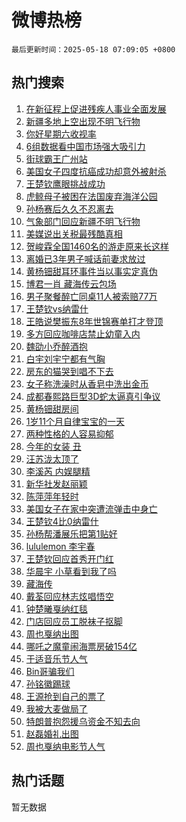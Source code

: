 # 微博热榜

`最后更新时间：2025-05-18 07:09:05 +0800`

## 热门搜索

1. [在新征程上促进残疾人事业全面发展](https://m.weibo.cn/search?containerid=100103type%3D1%26t%3D10%26q%3D%23%E5%9C%A8%E6%96%B0%E5%BE%81%E7%A8%8B%E4%B8%8A%E4%BF%83%E8%BF%9B%E6%AE%8B%E7%96%BE%E4%BA%BA%E4%BA%8B%E4%B8%9A%E5%85%A8%E9%9D%A2%E5%8F%91%E5%B1%95%23&stream_entry_id=51&isnewpage=1&extparam=seat%3D1%26pos%3D0%26q%3D%2523%25E5%259C%25A8%25E6%2596%25B0%25E5%25BE%2581%25E7%25A8%258B%25E4%25B8%258A%25E4%25BF%2583%25E8%25BF%259B%25E6%25AE%258B%25E7%2596%25BE%25E4%25BA%25BA%25E4%25BA%258B%25E4%25B8%259A%25E5%2585%25A8%25E9%259D%25A2%25E5%258F%2591%25E5%25B1%2595%2523%26cate%3D10103%26dgr%3D0%26filter_type%3Drealtimehot%26stream_entry_id%3D51%26c_type%3D51%26display_time%3D1747523344%26pre_seqid%3D17475233440060315409445)
1. [新疆多地上空出现不明飞行物](https://m.weibo.cn/search?containerid=100103type%3D1%26t%3D10%26q%3D%23%E6%96%B0%E7%96%86%E5%A4%9A%E5%9C%B0%E4%B8%8A%E7%A9%BA%E5%87%BA%E7%8E%B0%E4%B8%8D%E6%98%8E%E9%A3%9E%E8%A1%8C%E7%89%A9%23&stream_entry_id=31&isnewpage=1&extparam=seat%3D1%26flag%3D2%26cate%3D5001%26band_rank%3D1%26lcate%3D5001%26stream_entry_id%3D31%26pos%3D0%26q%3D%2523%25E6%2596%25B0%25E7%2596%2586%25E5%25A4%259A%25E5%259C%25B0%25E4%25B8%258A%25E7%25A9%25BA%25E5%2587%25BA%25E7%258E%25B0%25E4%25B8%258D%25E6%2598%258E%25E9%25A3%259E%25E8%25A1%258C%25E7%2589%25A9%2523%26dgr%3D0%26realpos%3D1%26filter_type%3Drealtimehot%26c_type%3D31%26display_time%3D1747523344%26pre_seqid%3D17475233440060315409445)
1. [你好星期六收视率](https://m.weibo.cn/search?containerid=100103type%3D1%26t%3D10%26q%3D%23%E4%BD%A0%E5%A5%BD%E6%98%9F%E6%9C%9F%E5%85%AD%E6%94%B6%E8%A7%86%E7%8E%87%23&stream_entry_id=31&isnewpage=1&extparam=seat%3D1%26flag%3D16%26cate%3D5001%26band_rank%3D2%26lcate%3D5001%26stream_entry_id%3D31%26pos%3D1%26q%3D%2523%25E4%25BD%25A0%25E5%25A5%25BD%25E6%2598%259F%25E6%259C%259F%25E5%2585%25AD%25E6%2594%25B6%25E8%25A7%2586%25E7%258E%2587%2523%26dgr%3D0%26realpos%3D2%26filter_type%3Drealtimehot%26c_type%3D31%26display_time%3D1747523344%26pre_seqid%3D17475233440060315409445)
1. [6组数据看中国市场强大吸引力](https://m.weibo.cn/search?containerid=100103type%3D1%26t%3D10%26q%3D%236%E7%BB%84%E6%95%B0%E6%8D%AE%E7%9C%8B%E4%B8%AD%E5%9B%BD%E5%B8%82%E5%9C%BA%E5%BC%BA%E5%A4%A7%E5%90%B8%E5%BC%95%E5%8A%9B%23&stream_entry_id=31&isnewpage=1&extparam=seat%3D1%26flag%3D0%26cate%3D5001%26band_rank%3D3%26lcate%3D5001%26stream_entry_id%3D31%26pos%3D2%26q%3D%25236%25E7%25BB%2584%25E6%2595%25B0%25E6%258D%25AE%25E7%259C%258B%25E4%25B8%25AD%25E5%259B%25BD%25E5%25B8%2582%25E5%259C%25BA%25E5%25BC%25BA%25E5%25A4%25A7%25E5%2590%25B8%25E5%25BC%2595%25E5%258A%259B%2523%26dgr%3D0%26realpos%3D3%26filter_type%3Drealtimehot%26c_type%3D31%26display_time%3D1747523344%26pre_seqid%3D17475233440060315409445)
1. [街球霸王广州站](https://m.weibo.cn/search?containerid=100103type%3D1%26t%3D10%26q%3D%23%E8%A1%97%E7%90%83%E9%9C%B8%E7%8E%8B%E5%B9%BF%E5%B7%9E%E7%AB%99%23&stream_entry_id=31&isnewpage=1&extparam=seat%3D1%26cate%3D5001%26band_rank%3D4%26lcate%3D5001%26stream_entry_id%3D31%26is_ad_pos%3D1%26pos%3D3%26q%3D%2523%25E8%25A1%2597%25E7%2590%2583%25E9%259C%25B8%25E7%258E%258B%25E5%25B9%25BF%25E5%25B7%259E%25E7%25AB%2599%2523%26dgr%3D0%26topic_ad%3D1%26adid%3D285915%26filter_type%3Drealtimehot%26c_type%3D31%26display_time%3D1747523344%26pre_seqid%3D17475233440060315409445)
1. [美国女子四度抗癌成功却意外被射杀](https://m.weibo.cn/search?containerid=100103type%3D1%26t%3D10%26q%3D%23%E7%BE%8E%E5%9B%BD%E5%A5%B3%E5%AD%90%E5%9B%9B%E5%BA%A6%E6%8A%97%E7%99%8C%E6%88%90%E5%8A%9F%E5%8D%B4%E6%84%8F%E5%A4%96%E8%A2%AB%E5%B0%84%E6%9D%80%23&stream_entry_id=31&isnewpage=1&extparam=seat%3D1%26flag%3D0%26cate%3D5001%26band_rank%3D4%26lcate%3D5001%26stream_entry_id%3D31%26pos%3D4%26q%3D%2523%25E7%25BE%258E%25E5%259B%25BD%25E5%25A5%25B3%25E5%25AD%2590%25E5%259B%259B%25E5%25BA%25A6%25E6%258A%2597%25E7%2599%258C%25E6%2588%2590%25E5%258A%259F%25E5%258D%25B4%25E6%2584%258F%25E5%25A4%2596%25E8%25A2%25AB%25E5%25B0%2584%25E6%259D%2580%2523%26dgr%3D0%26realpos%3D4%26filter_type%3Drealtimehot%26c_type%3D31%26display_time%3D1747523344%26pre_seqid%3D17475233440060315409445)
1. [王楚钦鹰眼挑战成功](https://m.weibo.cn/search?containerid=100103type%3D1%26t%3D10%26q%3D%23%E7%8E%8B%E6%A5%9A%E9%92%A6%E9%B9%B0%E7%9C%BC%E6%8C%91%E6%88%98%E6%88%90%E5%8A%9F%23&stream_entry_id=31&isnewpage=1&extparam=seat%3D1%26flag%3D1%26cate%3D5001%26band_rank%3D5%26lcate%3D5001%26stream_entry_id%3D31%26pos%3D5%26q%3D%2523%25E7%258E%258B%25E6%25A5%259A%25E9%2592%25A6%25E9%25B9%25B0%25E7%259C%25BC%25E6%258C%2591%25E6%2588%2598%25E6%2588%2590%25E5%258A%259F%2523%26dgr%3D0%26realpos%3D5%26filter_type%3Drealtimehot%26c_type%3D31%26display_time%3D1747523344%26pre_seqid%3D17475233440060315409445)
1. [虎鲸母子被困在法国废弃海洋公园](https://m.weibo.cn/search?containerid=100103type%3D1%26t%3D10%26q%3D%23%E8%99%8E%E9%B2%B8%E6%AF%8D%E5%AD%90%E8%A2%AB%E5%9B%B0%E5%9C%A8%E6%B3%95%E5%9B%BD%E5%BA%9F%E5%BC%83%E6%B5%B7%E6%B4%8B%E5%85%AC%E5%9B%AD%23&stream_entry_id=31&isnewpage=1&extparam=seat%3D1%26flag%3D0%26cate%3D5001%26band_rank%3D6%26lcate%3D5001%26stream_entry_id%3D31%26pos%3D6%26q%3D%2523%25E8%2599%258E%25E9%25B2%25B8%25E6%25AF%258D%25E5%25AD%2590%25E8%25A2%25AB%25E5%259B%25B0%25E5%259C%25A8%25E6%25B3%2595%25E5%259B%25BD%25E5%25BA%259F%25E5%25BC%2583%25E6%25B5%25B7%25E6%25B4%258B%25E5%2585%25AC%25E5%259B%25AD%2523%26dgr%3D0%26realpos%3D6%26filter_type%3Drealtimehot%26c_type%3D31%26display_time%3D1747523344%26pre_seqid%3D17475233440060315409445)
1. [孙杨赛后久久不忍离去](https://m.weibo.cn/search?containerid=100103type%3D1%26t%3D10%26q%3D%23%E5%AD%99%E6%9D%A8%E8%B5%9B%E5%90%8E%E4%B9%85%E4%B9%85%E4%B8%8D%E5%BF%8D%E7%A6%BB%E5%8E%BB%23&stream_entry_id=31&isnewpage=1&extparam=seat%3D1%26flag%3D0%26cate%3D5001%26band_rank%3D7%26lcate%3D5001%26stream_entry_id%3D31%26pos%3D7%26q%3D%2523%25E5%25AD%2599%25E6%259D%25A8%25E8%25B5%259B%25E5%2590%258E%25E4%25B9%2585%25E4%25B9%2585%25E4%25B8%258D%25E5%25BF%258D%25E7%25A6%25BB%25E5%258E%25BB%2523%26dgr%3D0%26realpos%3D7%26filter_type%3Drealtimehot%26c_type%3D31%26display_time%3D1747523344%26pre_seqid%3D17475233440060315409445)
1. [气象部门回应新疆不明飞行物](https://m.weibo.cn/search?containerid=100103type%3D1%26t%3D10%26q%3D%23%E6%B0%94%E8%B1%A1%E9%83%A8%E9%97%A8%E5%9B%9E%E5%BA%94%E6%96%B0%E7%96%86%E4%B8%8D%E6%98%8E%E9%A3%9E%E8%A1%8C%E7%89%A9%23&stream_entry_id=31&isnewpage=1&extparam=seat%3D1%26flag%3D0%26cate%3D5001%26band_rank%3D8%26lcate%3D5001%26stream_entry_id%3D31%26pos%3D8%26q%3D%2523%25E6%25B0%2594%25E8%25B1%25A1%25E9%2583%25A8%25E9%2597%25A8%25E5%259B%259E%25E5%25BA%2594%25E6%2596%25B0%25E7%2596%2586%25E4%25B8%258D%25E6%2598%258E%25E9%25A3%259E%25E8%25A1%258C%25E7%2589%25A9%2523%26dgr%3D0%26realpos%3D8%26filter_type%3Drealtimehot%26c_type%3D31%26display_time%3D1747523344%26pre_seqid%3D17475233440060315409445)
1. [美媒说出关税最残酷真相](https://m.weibo.cn/search?containerid=100103type%3D1%26t%3D10%26q%3D%23%E7%BE%8E%E5%AA%92%E8%AF%B4%E5%87%BA%E5%85%B3%E7%A8%8E%E6%9C%80%E6%AE%8B%E9%85%B7%E7%9C%9F%E7%9B%B8%23&stream_entry_id=31&isnewpage=1&extparam=seat%3D1%26flag%3D0%26cate%3D5001%26band_rank%3D9%26lcate%3D5001%26stream_entry_id%3D31%26pos%3D9%26q%3D%2523%25E7%25BE%258E%25E5%25AA%2592%25E8%25AF%25B4%25E5%2587%25BA%25E5%2585%25B3%25E7%25A8%258E%25E6%259C%2580%25E6%25AE%258B%25E9%2585%25B7%25E7%259C%259F%25E7%259B%25B8%2523%26dgr%3D0%26realpos%3D9%26filter_type%3Drealtimehot%26c_type%3D31%26display_time%3D1747523344%26pre_seqid%3D17475233440060315409445)
1. [贺峻霖全国1460名的游走原来长这样](https://m.weibo.cn/search?containerid=100103type%3D1%26t%3D10%26q%3D%23%E8%B4%BA%E5%B3%BB%E9%9C%96%E5%85%A8%E5%9B%BD1460%E5%90%8D%E7%9A%84%E6%B8%B8%E8%B5%B0%E5%8E%9F%E6%9D%A5%E9%95%BF%E8%BF%99%E6%A0%B7%23&stream_entry_id=31&isnewpage=1&extparam=seat%3D1%26flag%3D0%26cate%3D5001%26band_rank%3D10%26lcate%3D5001%26stream_entry_id%3D31%26pos%3D10%26q%3D%2523%25E8%25B4%25BA%25E5%25B3%25BB%25E9%259C%2596%25E5%2585%25A8%25E5%259B%25BD1460%25E5%2590%258D%25E7%259A%2584%25E6%25B8%25B8%25E8%25B5%25B0%25E5%258E%259F%25E6%259D%25A5%25E9%2595%25BF%25E8%25BF%2599%25E6%25A0%25B7%2523%26dgr%3D0%26realpos%3D10%26filter_type%3Drealtimehot%26c_type%3D31%26display_time%3D1747523344%26pre_seqid%3D17475233440060315409445)
1. [离婚已3年男子喊话前妻求放过](https://m.weibo.cn/search?containerid=100103type%3D1%26t%3D10%26q%3D%23%E7%A6%BB%E5%A9%9A%E5%B7%B23%E5%B9%B4%E7%94%B7%E5%AD%90%E5%96%8A%E8%AF%9D%E5%89%8D%E5%A6%BB%E6%B1%82%E6%94%BE%E8%BF%87%23&stream_entry_id=31&isnewpage=1&extparam=seat%3D1%26flag%3D2%26cate%3D5001%26band_rank%3D11%26lcate%3D5001%26stream_entry_id%3D31%26pos%3D11%26q%3D%2523%25E7%25A6%25BB%25E5%25A9%259A%25E5%25B7%25B23%25E5%25B9%25B4%25E7%2594%25B7%25E5%25AD%2590%25E5%2596%258A%25E8%25AF%259D%25E5%2589%258D%25E5%25A6%25BB%25E6%25B1%2582%25E6%2594%25BE%25E8%25BF%2587%2523%26dgr%3D0%26realpos%3D11%26filter_type%3Drealtimehot%26c_type%3D31%26display_time%3D1747523344%26pre_seqid%3D17475233440060315409445)
1. [黄杨钿甜耳环事件当以事实定真伪](https://m.weibo.cn/search?containerid=100103type%3D1%26t%3D10%26q%3D%23%E9%BB%84%E6%9D%A8%E9%92%BF%E7%94%9C%E8%80%B3%E7%8E%AF%E4%BA%8B%E4%BB%B6%E5%BD%93%E4%BB%A5%E4%BA%8B%E5%AE%9E%E5%AE%9A%E7%9C%9F%E4%BC%AA%23&stream_entry_id=31&isnewpage=1&extparam=seat%3D1%26flag%3D2%26cate%3D5001%26band_rank%3D12%26lcate%3D5001%26stream_entry_id%3D31%26pos%3D12%26q%3D%2523%25E9%25BB%2584%25E6%259D%25A8%25E9%2592%25BF%25E7%2594%259C%25E8%2580%25B3%25E7%258E%25AF%25E4%25BA%258B%25E4%25BB%25B6%25E5%25BD%2593%25E4%25BB%25A5%25E4%25BA%258B%25E5%25AE%259E%25E5%25AE%259A%25E7%259C%259F%25E4%25BC%25AA%2523%26dgr%3D0%26realpos%3D12%26filter_type%3Drealtimehot%26c_type%3D31%26display_time%3D1747523344%26pre_seqid%3D17475233440060315409445)
1. [博君一肖 藏海传云包场](https://m.weibo.cn/search?containerid=100103type%3D1%26t%3D10%26q%3D%E5%8D%9A%E5%90%9B%E4%B8%80%E8%82%96+%E8%97%8F%E6%B5%B7%E4%BC%A0%E4%BA%91%E5%8C%85%E5%9C%BA&stream_entry_id=31&isnewpage=1&extparam=seat%3D1%26flag%3D0%26cate%3D5001%26band_rank%3D13%26lcate%3D5001%26stream_entry_id%3D31%26pos%3D13%26q%3D%25E5%258D%259A%25E5%2590%259B%25E4%25B8%2580%25E8%2582%2596%2520%25E8%2597%258F%25E6%25B5%25B7%25E4%25BC%25A0%25E4%25BA%2591%25E5%258C%2585%25E5%259C%25BA%26dgr%3D0%26realpos%3D13%26filter_type%3Drealtimehot%26c_type%3D31%26display_time%3D1747523344%26pre_seqid%3D17475233440060315409445)
1. [男子聚餐醉亡同桌11人被索赔77万](https://m.weibo.cn/search?containerid=100103type%3D1%26t%3D10%26q%3D%23%E7%94%B7%E5%AD%90%E8%81%9A%E9%A4%90%E9%86%89%E4%BA%A1%E5%90%8C%E6%A1%8C11%E4%BA%BA%E8%A2%AB%E7%B4%A2%E8%B5%9477%E4%B8%87%23&stream_entry_id=31&isnewpage=1&extparam=seat%3D1%26flag%3D0%26cate%3D5001%26band_rank%3D14%26lcate%3D5001%26stream_entry_id%3D31%26pos%3D14%26q%3D%2523%25E7%2594%25B7%25E5%25AD%2590%25E8%2581%259A%25E9%25A4%2590%25E9%2586%2589%25E4%25BA%25A1%25E5%2590%258C%25E6%25A1%258C11%25E4%25BA%25BA%25E8%25A2%25AB%25E7%25B4%25A2%25E8%25B5%259477%25E4%25B8%2587%2523%26dgr%3D0%26realpos%3D14%26filter_type%3Drealtimehot%26c_type%3D31%26display_time%3D1747523344%26pre_seqid%3D17475233440060315409445)
1. [王楚钦vs纳雷什](https://m.weibo.cn/search?containerid=100103type%3D1%26t%3D10%26q%3D%23%E7%8E%8B%E6%A5%9A%E9%92%A6vs%E7%BA%B3%E9%9B%B7%E4%BB%80%23&stream_entry_id=31&isnewpage=1&extparam=seat%3D1%26flag%3D0%26cate%3D5001%26band_rank%3D15%26lcate%3D5001%26stream_entry_id%3D31%26pos%3D15%26q%3D%2523%25E7%258E%258B%25E6%25A5%259A%25E9%2592%25A6vs%25E7%25BA%25B3%25E9%259B%25B7%25E4%25BB%2580%2523%26dgr%3D0%26realpos%3D15%26filter_type%3Drealtimehot%26c_type%3D31%26display_time%3D1747523344%26pre_seqid%3D17475233440060315409445)
1. [王皓说樊振东8年世锦赛单打才登顶](https://m.weibo.cn/search?containerid=100103type%3D1%26t%3D10%26q%3D%23%E7%8E%8B%E7%9A%93%E8%AF%B4%E6%A8%8A%E6%8C%AF%E4%B8%9C8%E5%B9%B4%E4%B8%96%E9%94%A6%E8%B5%9B%E5%8D%95%E6%89%93%E6%89%8D%E7%99%BB%E9%A1%B6%23&stream_entry_id=31&isnewpage=1&extparam=seat%3D1%26flag%3D0%26cate%3D5001%26band_rank%3D16%26lcate%3D5001%26stream_entry_id%3D31%26pos%3D16%26q%3D%2523%25E7%258E%258B%25E7%259A%2593%25E8%25AF%25B4%25E6%25A8%258A%25E6%258C%25AF%25E4%25B8%259C8%25E5%25B9%25B4%25E4%25B8%2596%25E9%2594%25A6%25E8%25B5%259B%25E5%258D%2595%25E6%2589%2593%25E6%2589%258D%25E7%2599%25BB%25E9%25A1%25B6%2523%26dgr%3D0%26realpos%3D16%26filter_type%3Drealtimehot%26c_type%3D31%26display_time%3D1747523344%26pre_seqid%3D17475233440060315409445)
1. [多方回应咖啡店禁止幼童入内](https://m.weibo.cn/search?containerid=100103type%3D1%26t%3D10%26q%3D%23%E5%A4%9A%E6%96%B9%E5%9B%9E%E5%BA%94%E5%92%96%E5%95%A1%E5%BA%97%E7%A6%81%E6%AD%A2%E5%B9%BC%E7%AB%A5%E5%85%A5%E5%86%85%23&stream_entry_id=31&isnewpage=1&extparam=seat%3D1%26flag%3D0%26cate%3D5001%26band_rank%3D17%26lcate%3D5001%26stream_entry_id%3D31%26pos%3D17%26q%3D%2523%25E5%25A4%259A%25E6%2596%25B9%25E5%259B%259E%25E5%25BA%2594%25E5%2592%2596%25E5%2595%25A1%25E5%25BA%2597%25E7%25A6%2581%25E6%25AD%25A2%25E5%25B9%25BC%25E7%25AB%25A5%25E5%2585%25A5%25E5%2586%2585%2523%26dgr%3D0%26realpos%3D17%26filter_type%3Drealtimehot%26c_type%3D31%26display_time%3D1747523344%26pre_seqid%3D17475233440060315409445)
1. [魏劭小乔醉酒抱](https://m.weibo.cn/search?containerid=100103type%3D1%26t%3D10%26q%3D%23%E9%AD%8F%E5%8A%AD%E5%B0%8F%E4%B9%94%E9%86%89%E9%85%92%E6%8A%B1%23&stream_entry_id=31&isnewpage=1&extparam=seat%3D1%26flag%3D0%26cate%3D5001%26band_rank%3D18%26lcate%3D5001%26stream_entry_id%3D31%26pos%3D18%26q%3D%2523%25E9%25AD%258F%25E5%258A%25AD%25E5%25B0%258F%25E4%25B9%2594%25E9%2586%2589%25E9%2585%2592%25E6%258A%25B1%2523%26dgr%3D0%26realpos%3D18%26filter_type%3Drealtimehot%26c_type%3D31%26display_time%3D1747523344%26pre_seqid%3D17475233440060315409445)
1. [白宇刘宇宁都有气胸](https://m.weibo.cn/search?containerid=100103type%3D1%26t%3D10%26q%3D%23%E7%99%BD%E5%AE%87%E5%88%98%E5%AE%87%E5%AE%81%E9%83%BD%E6%9C%89%E6%B0%94%E8%83%B8%23&stream_entry_id=31&isnewpage=1&extparam=seat%3D1%26flag%3D0%26cate%3D5001%26band_rank%3D19%26lcate%3D5001%26stream_entry_id%3D31%26pos%3D19%26q%3D%2523%25E7%2599%25BD%25E5%25AE%2587%25E5%2588%2598%25E5%25AE%2587%25E5%25AE%2581%25E9%2583%25BD%25E6%259C%2589%25E6%25B0%2594%25E8%2583%25B8%2523%26dgr%3D0%26realpos%3D19%26filter_type%3Drealtimehot%26c_type%3D31%26display_time%3D1747523344%26pre_seqid%3D17475233440060315409445)
1. [房东的猫哭到唱不下去](https://m.weibo.cn/search?containerid=100103type%3D1%26t%3D10%26q%3D%E6%88%BF%E4%B8%9C%E7%9A%84%E7%8C%AB%E5%93%AD%E5%88%B0%E5%94%B1%E4%B8%8D%E4%B8%8B%E5%8E%BB&stream_entry_id=31&isnewpage=1&extparam=seat%3D1%26flag%3D0%26cate%3D5001%26band_rank%3D20%26lcate%3D5001%26stream_entry_id%3D31%26pos%3D20%26q%3D%25E6%2588%25BF%25E4%25B8%259C%25E7%259A%2584%25E7%258C%25AB%25E5%2593%25AD%25E5%2588%25B0%25E5%2594%25B1%25E4%25B8%258D%25E4%25B8%258B%25E5%258E%25BB%26dgr%3D0%26realpos%3D20%26filter_type%3Drealtimehot%26c_type%3D31%26display_time%3D1747523344%26pre_seqid%3D17475233440060315409445)
1. [女子称洗澡时从香皂中洗出金币](https://m.weibo.cn/search?containerid=100103type%3D1%26t%3D10%26q%3D%23%E5%A5%B3%E5%AD%90%E7%A7%B0%E6%B4%97%E6%BE%A1%E6%97%B6%E4%BB%8E%E9%A6%99%E7%9A%82%E4%B8%AD%E6%B4%97%E5%87%BA%E9%87%91%E5%B8%81%23&stream_entry_id=31&isnewpage=1&extparam=seat%3D1%26flag%3D0%26cate%3D5001%26band_rank%3D21%26lcate%3D5001%26stream_entry_id%3D31%26pos%3D21%26q%3D%2523%25E5%25A5%25B3%25E5%25AD%2590%25E7%25A7%25B0%25E6%25B4%2597%25E6%25BE%25A1%25E6%2597%25B6%25E4%25BB%258E%25E9%25A6%2599%25E7%259A%2582%25E4%25B8%25AD%25E6%25B4%2597%25E5%2587%25BA%25E9%2587%2591%25E5%25B8%2581%2523%26dgr%3D0%26realpos%3D21%26filter_type%3Drealtimehot%26c_type%3D31%26display_time%3D1747523344%26pre_seqid%3D17475233440060315409445)
1. [成都春熙路巨型3D蛇太逼真引争议](https://m.weibo.cn/search?containerid=100103type%3D1%26t%3D10%26q%3D%23%E6%88%90%E9%83%BD%E6%98%A5%E7%86%99%E8%B7%AF%E5%B7%A8%E5%9E%8B3D%E8%9B%87%E5%A4%AA%E9%80%BC%E7%9C%9F%E5%BC%95%E4%BA%89%E8%AE%AE%23&stream_entry_id=31&isnewpage=1&extparam=seat%3D1%26flag%3D0%26cate%3D5001%26band_rank%3D22%26lcate%3D5001%26stream_entry_id%3D31%26pos%3D22%26q%3D%2523%25E6%2588%2590%25E9%2583%25BD%25E6%2598%25A5%25E7%2586%2599%25E8%25B7%25AF%25E5%25B7%25A8%25E5%259E%258B3D%25E8%259B%2587%25E5%25A4%25AA%25E9%2580%25BC%25E7%259C%259F%25E5%25BC%2595%25E4%25BA%2589%25E8%25AE%25AE%2523%26dgr%3D0%26realpos%3D22%26filter_type%3Drealtimehot%26c_type%3D31%26display_time%3D1747523344%26pre_seqid%3D17475233440060315409445)
1. [黄杨钿甜房间](https://m.weibo.cn/search?containerid=100103type%3D1%26t%3D10%26q%3D%23%E9%BB%84%E6%9D%A8%E9%92%BF%E7%94%9C%E6%88%BF%E9%97%B4%23&stream_entry_id=31&isnewpage=1&extparam=seat%3D1%26flag%3D0%26cate%3D5001%26band_rank%3D23%26lcate%3D5001%26stream_entry_id%3D31%26pos%3D23%26q%3D%2523%25E9%25BB%2584%25E6%259D%25A8%25E9%2592%25BF%25E7%2594%259C%25E6%2588%25BF%25E9%2597%25B4%2523%26dgr%3D0%26realpos%3D23%26filter_type%3Drealtimehot%26c_type%3D31%26display_time%3D1747523344%26pre_seqid%3D17475233440060315409445)
1. [1岁11个月自律宝宝的一天](https://m.weibo.cn/search?containerid=100103type%3D1%26t%3D10%26q%3D1%E5%B2%8111%E4%B8%AA%E6%9C%88%E8%87%AA%E5%BE%8B%E5%AE%9D%E5%AE%9D%E7%9A%84%E4%B8%80%E5%A4%A9&stream_entry_id=31&isnewpage=1&extparam=seat%3D1%26flag%3D1%26cate%3D5001%26band_rank%3D24%26lcate%3D5001%26stream_entry_id%3D31%26pos%3D24%26q%3D1%25E5%25B2%258111%25E4%25B8%25AA%25E6%259C%2588%25E8%2587%25AA%25E5%25BE%258B%25E5%25AE%259D%25E5%25AE%259D%25E7%259A%2584%25E4%25B8%2580%25E5%25A4%25A9%26dgr%3D0%26realpos%3D24%26filter_type%3Drealtimehot%26c_type%3D31%26display_time%3D1747523344%26pre_seqid%3D17475233440060315409445)
1. [两种性格的人容易抑郁](https://m.weibo.cn/search?containerid=100103type%3D1%26t%3D10%26q%3D%23%E4%B8%A4%E7%A7%8D%E6%80%A7%E6%A0%BC%E7%9A%84%E4%BA%BA%E5%AE%B9%E6%98%93%E6%8A%91%E9%83%81%23&stream_entry_id=31&isnewpage=1&extparam=seat%3D1%26flag%3D0%26cate%3D5001%26band_rank%3D25%26lcate%3D5001%26stream_entry_id%3D31%26pos%3D25%26q%3D%2523%25E4%25B8%25A4%25E7%25A7%258D%25E6%2580%25A7%25E6%25A0%25BC%25E7%259A%2584%25E4%25BA%25BA%25E5%25AE%25B9%25E6%2598%2593%25E6%258A%2591%25E9%2583%2581%2523%26dgr%3D0%26realpos%3D25%26filter_type%3Drealtimehot%26c_type%3D31%26display_time%3D1747523344%26pre_seqid%3D17475233440060315409445)
1. [今年的女装 丑](https://m.weibo.cn/search?containerid=100103type%3D1%26t%3D10%26q%3D%E4%BB%8A%E5%B9%B4%E7%9A%84%E5%A5%B3%E8%A3%85+%E4%B8%91&stream_entry_id=31&isnewpage=1&extparam=seat%3D1%26flag%3D0%26cate%3D5001%26band_rank%3D26%26lcate%3D5001%26stream_entry_id%3D31%26pos%3D26%26q%3D%25E4%25BB%258A%25E5%25B9%25B4%25E7%259A%2584%25E5%25A5%25B3%25E8%25A3%2585%2520%25E4%25B8%2591%26dgr%3D0%26realpos%3D26%26filter_type%3Drealtimehot%26c_type%3D31%26display_time%3D1747523344%26pre_seqid%3D17475233440060315409445)
1. [汪苏泷太顶了](https://m.weibo.cn/search?containerid=100103type%3D1%26t%3D10%26q%3D%E6%B1%AA%E8%8B%8F%E6%B3%B7%E5%A4%AA%E9%A1%B6%E4%BA%86&stream_entry_id=31&isnewpage=1&extparam=seat%3D1%26flag%3D0%26cate%3D5001%26band_rank%3D27%26lcate%3D5001%26stream_entry_id%3D31%26pos%3D27%26q%3D%25E6%25B1%25AA%25E8%258B%258F%25E6%25B3%25B7%25E5%25A4%25AA%25E9%25A1%25B6%25E4%25BA%2586%26dgr%3D0%26realpos%3D27%26filter_type%3Drealtimehot%26c_type%3D31%26display_time%3D1747523344%26pre_seqid%3D17475233440060315409445)
1. [李溪芮 内娱腿精](https://m.weibo.cn/search?containerid=100103type%3D1%26t%3D10%26q%3D%E6%9D%8E%E6%BA%AA%E8%8A%AE+%E5%86%85%E5%A8%B1%E8%85%BF%E7%B2%BE&stream_entry_id=31&isnewpage=1&extparam=seat%3D1%26flag%3D0%26cate%3D5001%26band_rank%3D28%26lcate%3D5001%26stream_entry_id%3D31%26pos%3D28%26q%3D%25E6%259D%258E%25E6%25BA%25AA%25E8%258A%25AE%2520%25E5%2586%2585%25E5%25A8%25B1%25E8%2585%25BF%25E7%25B2%25BE%26dgr%3D0%26realpos%3D28%26filter_type%3Drealtimehot%26c_type%3D31%26display_time%3D1747523344%26pre_seqid%3D17475233440060315409445)
1. [新华社发赵丽颖](https://m.weibo.cn/search?containerid=100103type%3D1%26t%3D10%26q%3D%23%E6%96%B0%E5%8D%8E%E7%A4%BE%E5%8F%91%E8%B5%B5%E4%B8%BD%E9%A2%96%23&stream_entry_id=31&isnewpage=1&extparam=seat%3D1%26flag%3D0%26cate%3D5001%26band_rank%3D29%26lcate%3D5001%26stream_entry_id%3D31%26pos%3D29%26q%3D%2523%25E6%2596%25B0%25E5%258D%258E%25E7%25A4%25BE%25E5%258F%2591%25E8%25B5%25B5%25E4%25B8%25BD%25E9%25A2%2596%2523%26dgr%3D0%26realpos%3D29%26filter_type%3Drealtimehot%26c_type%3D31%26display_time%3D1747523344%26pre_seqid%3D17475233440060315409445)
1. [陈萍萍年轻时](https://m.weibo.cn/search?containerid=100103type%3D1%26t%3D10%26q%3D%E9%99%88%E8%90%8D%E8%90%8D%E5%B9%B4%E8%BD%BB%E6%97%B6&stream_entry_id=31&isnewpage=1&extparam=seat%3D1%26flag%3D0%26cate%3D5001%26band_rank%3D30%26lcate%3D5001%26stream_entry_id%3D31%26pos%3D30%26q%3D%25E9%2599%2588%25E8%2590%258D%25E8%2590%258D%25E5%25B9%25B4%25E8%25BD%25BB%25E6%2597%25B6%26dgr%3D0%26realpos%3D30%26filter_type%3Drealtimehot%26c_type%3D31%26display_time%3D1747523344%26pre_seqid%3D17475233440060315409445)
1. [美国女子在家中突遭流弹击中身亡](https://m.weibo.cn/search?containerid=100103type%3D1%26t%3D10%26q%3D%23%E7%BE%8E%E5%9B%BD%E5%A5%B3%E5%AD%90%E5%9C%A8%E5%AE%B6%E4%B8%AD%E7%AA%81%E9%81%AD%E6%B5%81%E5%BC%B9%E5%87%BB%E4%B8%AD%E8%BA%AB%E4%BA%A1%23&stream_entry_id=31&isnewpage=1&extparam=seat%3D1%26flag%3D0%26cate%3D5001%26band_rank%3D31%26lcate%3D5001%26stream_entry_id%3D31%26pos%3D31%26q%3D%2523%25E7%25BE%258E%25E5%259B%25BD%25E5%25A5%25B3%25E5%25AD%2590%25E5%259C%25A8%25E5%25AE%25B6%25E4%25B8%25AD%25E7%25AA%2581%25E9%2581%25AD%25E6%25B5%2581%25E5%25BC%25B9%25E5%2587%25BB%25E4%25B8%25AD%25E8%25BA%25AB%25E4%25BA%25A1%2523%26dgr%3D0%26realpos%3D31%26filter_type%3Drealtimehot%26c_type%3D31%26display_time%3D1747523344%26pre_seqid%3D17475233440060315409445)
1. [王楚钦4比0纳雷什](https://m.weibo.cn/search?containerid=100103type%3D1%26t%3D10%26q%3D%23%E7%8E%8B%E6%A5%9A%E9%92%A64%E6%AF%940%E7%BA%B3%E9%9B%B7%E4%BB%80%23&stream_entry_id=31&isnewpage=1&extparam=seat%3D1%26flag%3D0%26cate%3D5001%26band_rank%3D32%26lcate%3D5001%26stream_entry_id%3D31%26pos%3D32%26q%3D%2523%25E7%258E%258B%25E6%25A5%259A%25E9%2592%25A64%25E6%25AF%25940%25E7%25BA%25B3%25E9%259B%25B7%25E4%25BB%2580%2523%26dgr%3D0%26realpos%3D32%26filter_type%3Drealtimehot%26c_type%3D31%26display_time%3D1747523344%26pre_seqid%3D17475233440060315409445)
1. [孙杨帮潘展乐把第1贴好](https://m.weibo.cn/search?containerid=100103type%3D1%26t%3D10%26q%3D%23%E5%AD%99%E6%9D%A8%E5%B8%AE%E6%BD%98%E5%B1%95%E4%B9%90%E6%8A%8A%E7%AC%AC1%E8%B4%B4%E5%A5%BD%23&stream_entry_id=31&isnewpage=1&extparam=seat%3D1%26flag%3D0%26cate%3D5001%26band_rank%3D33%26lcate%3D5001%26stream_entry_id%3D31%26pos%3D33%26q%3D%2523%25E5%25AD%2599%25E6%259D%25A8%25E5%25B8%25AE%25E6%25BD%2598%25E5%25B1%2595%25E4%25B9%2590%25E6%258A%258A%25E7%25AC%25AC1%25E8%25B4%25B4%25E5%25A5%25BD%2523%26dgr%3D0%26realpos%3D33%26filter_type%3Drealtimehot%26c_type%3D31%26display_time%3D1747523344%26pre_seqid%3D17475233440060315409445)
1. [lululemon 李宇春](https://m.weibo.cn/search?containerid=100103type%3D1%26t%3D10%26q%3Dlululemon+%E6%9D%8E%E5%AE%87%E6%98%A5&stream_entry_id=31&isnewpage=1&extparam=seat%3D1%26flag%3D0%26cate%3D5001%26band_rank%3D34%26lcate%3D5001%26stream_entry_id%3D31%26pos%3D34%26q%3Dlululemon%2520%25E6%259D%258E%25E5%25AE%2587%25E6%2598%25A5%26dgr%3D0%26realpos%3D34%26filter_type%3Drealtimehot%26c_type%3D31%26display_time%3D1747523344%26pre_seqid%3D17475233440060315409445)
1. [王楚钦回应首秀开门红](https://m.weibo.cn/search?containerid=100103type%3D1%26t%3D10%26q%3D%23%E7%8E%8B%E6%A5%9A%E9%92%A6%E5%9B%9E%E5%BA%94%E9%A6%96%E7%A7%80%E5%BC%80%E9%97%A8%E7%BA%A2%23&stream_entry_id=31&isnewpage=1&extparam=seat%3D1%26flag%3D1%26cate%3D5001%26band_rank%3D35%26lcate%3D5001%26stream_entry_id%3D31%26pos%3D35%26q%3D%2523%25E7%258E%258B%25E6%25A5%259A%25E9%2592%25A6%25E5%259B%259E%25E5%25BA%2594%25E9%25A6%2596%25E7%25A7%2580%25E5%25BC%2580%25E9%2597%25A8%25E7%25BA%25A2%2523%26dgr%3D0%26realpos%3D35%26filter_type%3Drealtimehot%26c_type%3D31%26display_time%3D1747523344%26pre_seqid%3D17475233440060315409445)
1. [华晨宇 小草看到我了吗](https://m.weibo.cn/search?containerid=100103type%3D1%26t%3D10%26q%3D%E5%8D%8E%E6%99%A8%E5%AE%87+%E5%B0%8F%E8%8D%89%E7%9C%8B%E5%88%B0%E6%88%91%E4%BA%86%E5%90%97&stream_entry_id=31&isnewpage=1&extparam=seat%3D1%26flag%3D0%26cate%3D5001%26band_rank%3D36%26lcate%3D5001%26stream_entry_id%3D31%26pos%3D36%26q%3D%25E5%258D%258E%25E6%2599%25A8%25E5%25AE%2587%2520%25E5%25B0%258F%25E8%258D%2589%25E7%259C%258B%25E5%2588%25B0%25E6%2588%2591%25E4%25BA%2586%25E5%2590%2597%26dgr%3D0%26realpos%3D36%26filter_type%3Drealtimehot%26c_type%3D31%26display_time%3D1747523344%26pre_seqid%3D17475233440060315409445)
1. [藏海传](https://m.weibo.cn/search?containerid=100103type%3D1%26t%3D10%26q%3D%E8%97%8F%E6%B5%B7%E4%BC%A0&stream_entry_id=31&isnewpage=1&extparam=seat%3D1%26flag%3D0%26cate%3D5001%26band_rank%3D37%26lcate%3D5001%26stream_entry_id%3D31%26pos%3D37%26q%3D%25E8%2597%258F%25E6%25B5%25B7%25E4%25BC%25A0%26dgr%3D0%26realpos%3D37%26filter_type%3Drealtimehot%26c_type%3D31%26display_time%3D1747523344%26pre_seqid%3D17475233440060315409445)
1. [戴荃回应林志炫唱悟空](https://m.weibo.cn/search?containerid=100103type%3D1%26t%3D10%26q%3D%23%E6%88%B4%E8%8D%83%E5%9B%9E%E5%BA%94%E6%9E%97%E5%BF%97%E7%82%AB%E5%94%B1%E6%82%9F%E7%A9%BA%23&stream_entry_id=31&isnewpage=1&extparam=seat%3D1%26flag%3D0%26cate%3D5001%26band_rank%3D38%26lcate%3D5001%26stream_entry_id%3D31%26pos%3D38%26q%3D%2523%25E6%2588%25B4%25E8%258D%2583%25E5%259B%259E%25E5%25BA%2594%25E6%259E%2597%25E5%25BF%2597%25E7%2582%25AB%25E5%2594%25B1%25E6%2582%259F%25E7%25A9%25BA%2523%26dgr%3D0%26realpos%3D38%26filter_type%3Drealtimehot%26c_type%3D31%26display_time%3D1747523344%26pre_seqid%3D17475233440060315409445)
1. [钟楚曦戛纳红毯](https://m.weibo.cn/search?containerid=100103type%3D1%26t%3D10%26q%3D%E9%92%9F%E6%A5%9A%E6%9B%A6%E6%88%9B%E7%BA%B3%E7%BA%A2%E6%AF%AF&stream_entry_id=31&isnewpage=1&extparam=seat%3D1%26flag%3D0%26cate%3D5001%26band_rank%3D39%26lcate%3D5001%26stream_entry_id%3D31%26pos%3D39%26q%3D%25E9%2592%259F%25E6%25A5%259A%25E6%259B%25A6%25E6%2588%259B%25E7%25BA%25B3%25E7%25BA%25A2%25E6%25AF%25AF%26dgr%3D0%26realpos%3D39%26filter_type%3Drealtimehot%26c_type%3D31%26display_time%3D1747523344%26pre_seqid%3D17475233440060315409445)
1. [门店回应员工脱袜子抠脚](https://m.weibo.cn/search?containerid=100103type%3D1%26t%3D10%26q%3D%23%E9%97%A8%E5%BA%97%E5%9B%9E%E5%BA%94%E5%91%98%E5%B7%A5%E8%84%B1%E8%A2%9C%E5%AD%90%E6%8A%A0%E8%84%9A%23&stream_entry_id=31&isnewpage=1&extparam=seat%3D1%26flag%3D0%26cate%3D5001%26band_rank%3D40%26lcate%3D5001%26stream_entry_id%3D31%26pos%3D40%26q%3D%2523%25E9%2597%25A8%25E5%25BA%2597%25E5%259B%259E%25E5%25BA%2594%25E5%2591%2598%25E5%25B7%25A5%25E8%2584%25B1%25E8%25A2%259C%25E5%25AD%2590%25E6%258A%25A0%25E8%2584%259A%2523%26dgr%3D0%26realpos%3D40%26filter_type%3Drealtimehot%26c_type%3D31%26display_time%3D1747523344%26pre_seqid%3D17475233440060315409445)
1. [周也戛纳出图](https://m.weibo.cn/search?containerid=100103type%3D1%26t%3D10%26q%3D%23%E5%91%A8%E4%B9%9F%E6%88%9B%E7%BA%B3%E5%87%BA%E5%9B%BE%23&stream_entry_id=31&isnewpage=1&extparam=seat%3D1%26flag%3D0%26cate%3D5001%26band_rank%3D41%26lcate%3D5001%26stream_entry_id%3D31%26pos%3D41%26q%3D%2523%25E5%2591%25A8%25E4%25B9%259F%25E6%2588%259B%25E7%25BA%25B3%25E5%2587%25BA%25E5%259B%25BE%2523%26dgr%3D0%26realpos%3D41%26filter_type%3Drealtimehot%26c_type%3D31%26display_time%3D1747523344%26pre_seqid%3D17475233440060315409445)
1. [哪吒之魔童闹海票房破154亿](https://m.weibo.cn/search?containerid=100103type%3D1%26t%3D10%26q%3D%23%E5%93%AA%E5%90%92%E4%B9%8B%E9%AD%94%E7%AB%A5%E9%97%B9%E6%B5%B7%E7%A5%A8%E6%88%BF%E7%A0%B4154%E4%BA%BF%23&stream_entry_id=31&isnewpage=1&extparam=seat%3D1%26flag%3D0%26cate%3D5001%26band_rank%3D42%26lcate%3D5001%26stream_entry_id%3D31%26pos%3D42%26q%3D%2523%25E5%2593%25AA%25E5%2590%2592%25E4%25B9%258B%25E9%25AD%2594%25E7%25AB%25A5%25E9%2597%25B9%25E6%25B5%25B7%25E7%25A5%25A8%25E6%2588%25BF%25E7%25A0%25B4154%25E4%25BA%25BF%2523%26dgr%3D0%26realpos%3D42%26filter_type%3Drealtimehot%26c_type%3D31%26display_time%3D1747523344%26pre_seqid%3D17475233440060315409445)
1. [于适音乐节人气](https://m.weibo.cn/search?containerid=100103type%3D1%26t%3D10%26q%3D%23%E4%BA%8E%E9%80%82%E9%9F%B3%E4%B9%90%E8%8A%82%E4%BA%BA%E6%B0%94%23&stream_entry_id=31&isnewpage=1&extparam=seat%3D1%26flag%3D0%26cate%3D5001%26band_rank%3D43%26lcate%3D5001%26stream_entry_id%3D31%26pos%3D43%26q%3D%2523%25E4%25BA%258E%25E9%2580%2582%25E9%259F%25B3%25E4%25B9%2590%25E8%258A%2582%25E4%25BA%25BA%25E6%25B0%2594%2523%26dgr%3D0%26realpos%3D43%26filter_type%3Drealtimehot%26c_type%3D31%26display_time%3D1747523344%26pre_seqid%3D17475233440060315409445)
1. [Bin哥骗我们](https://m.weibo.cn/search?containerid=100103type%3D1%26t%3D10%26q%3DBin%E5%93%A5%E9%AA%97%E6%88%91%E4%BB%AC&stream_entry_id=31&isnewpage=1&extparam=seat%3D1%26flag%3D0%26cate%3D5001%26band_rank%3D44%26lcate%3D5001%26stream_entry_id%3D31%26pos%3D44%26q%3DBin%25E5%2593%25A5%25E9%25AA%2597%25E6%2588%2591%25E4%25BB%25AC%26dgr%3D0%26realpos%3D44%26filter_type%3Drealtimehot%26c_type%3D31%26display_time%3D1747523344%26pre_seqid%3D17475233440060315409445)
1. [孙铭徽踢球](https://m.weibo.cn/search?containerid=100103type%3D1%26t%3D10%26q%3D%E5%AD%99%E9%93%AD%E5%BE%BD%E8%B8%A2%E7%90%83&stream_entry_id=31&isnewpage=1&extparam=seat%3D1%26flag%3D0%26cate%3D5001%26band_rank%3D45%26lcate%3D5001%26stream_entry_id%3D31%26pos%3D45%26q%3D%25E5%25AD%2599%25E9%2593%25AD%25E5%25BE%25BD%25E8%25B8%25A2%25E7%2590%2583%26dgr%3D0%26realpos%3D45%26filter_type%3Drealtimehot%26c_type%3D31%26display_time%3D1747523344%26pre_seqid%3D17475233440060315409445)
1. [王源抢到自己的票了](https://m.weibo.cn/search?containerid=100103type%3D1%26t%3D10%26q%3D%23%E7%8E%8B%E6%BA%90%E6%8A%A2%E5%88%B0%E8%87%AA%E5%B7%B1%E7%9A%84%E7%A5%A8%E4%BA%86%23&stream_entry_id=31&isnewpage=1&extparam=seat%3D1%26flag%3D0%26cate%3D5001%26band_rank%3D46%26lcate%3D5001%26stream_entry_id%3D31%26pos%3D46%26q%3D%2523%25E7%258E%258B%25E6%25BA%2590%25E6%258A%25A2%25E5%2588%25B0%25E8%2587%25AA%25E5%25B7%25B1%25E7%259A%2584%25E7%25A5%25A8%25E4%25BA%2586%2523%26dgr%3D0%26realpos%3D46%26filter_type%3Drealtimehot%26c_type%3D31%26display_time%3D1747523344%26pre_seqid%3D17475233440060315409445)
1. [我被大麦做局了](https://m.weibo.cn/search?containerid=100103type%3D1%26t%3D10%26q%3D%E6%88%91%E8%A2%AB%E5%A4%A7%E9%BA%A6%E5%81%9A%E5%B1%80%E4%BA%86&stream_entry_id=31&isnewpage=1&extparam=seat%3D1%26flag%3D0%26cate%3D5001%26band_rank%3D47%26lcate%3D5001%26stream_entry_id%3D31%26pos%3D47%26q%3D%25E6%2588%2591%25E8%25A2%25AB%25E5%25A4%25A7%25E9%25BA%25A6%25E5%2581%259A%25E5%25B1%2580%25E4%25BA%2586%26dgr%3D0%26realpos%3D47%26filter_type%3Drealtimehot%26c_type%3D31%26display_time%3D1747523344%26pre_seqid%3D17475233440060315409445)
1. [特朗普抱怨援乌资金不知去向](https://m.weibo.cn/search?containerid=100103type%3D1%26t%3D10%26q%3D%23%E7%89%B9%E6%9C%97%E6%99%AE%E6%8A%B1%E6%80%A8%E6%8F%B4%E4%B9%8C%E8%B5%84%E9%87%91%E4%B8%8D%E7%9F%A5%E5%8E%BB%E5%90%91%23&stream_entry_id=31&isnewpage=1&extparam=seat%3D1%26flag%3D0%26cate%3D5001%26band_rank%3D48%26lcate%3D5001%26stream_entry_id%3D31%26pos%3D48%26q%3D%2523%25E7%2589%25B9%25E6%259C%2597%25E6%2599%25AE%25E6%258A%25B1%25E6%2580%25A8%25E6%258F%25B4%25E4%25B9%258C%25E8%25B5%2584%25E9%2587%2591%25E4%25B8%258D%25E7%259F%25A5%25E5%258E%25BB%25E5%2590%2591%2523%26dgr%3D0%26realpos%3D48%26filter_type%3Drealtimehot%26c_type%3D31%26display_time%3D1747523344%26pre_seqid%3D17475233440060315409445)
1. [赵磊婚礼出图](https://m.weibo.cn/search?containerid=100103type%3D1%26t%3D10%26q%3D%23%E8%B5%B5%E7%A3%8A%E5%A9%9A%E7%A4%BC%E5%87%BA%E5%9B%BE%23&stream_entry_id=31&isnewpage=1&extparam=seat%3D1%26flag%3D0%26cate%3D5001%26band_rank%3D49%26lcate%3D5001%26stream_entry_id%3D31%26pos%3D49%26q%3D%2523%25E8%25B5%25B5%25E7%25A3%258A%25E5%25A9%259A%25E7%25A4%25BC%25E5%2587%25BA%25E5%259B%25BE%2523%26dgr%3D0%26realpos%3D49%26filter_type%3Drealtimehot%26c_type%3D31%26display_time%3D1747523344%26pre_seqid%3D17475233440060315409445)
1. [周也戛纳电影节人气](https://m.weibo.cn/search?containerid=100103type%3D1%26t%3D10%26q%3D%23%E5%91%A8%E4%B9%9F%E6%88%9B%E7%BA%B3%E7%94%B5%E5%BD%B1%E8%8A%82%E4%BA%BA%E6%B0%94%23&stream_entry_id=31&isnewpage=1&extparam=seat%3D1%26flag%3D0%26cate%3D5001%26band_rank%3D50%26lcate%3D5001%26stream_entry_id%3D31%26pos%3D50%26q%3D%2523%25E5%2591%25A8%25E4%25B9%259F%25E6%2588%259B%25E7%25BA%25B3%25E7%2594%25B5%25E5%25BD%25B1%25E8%258A%2582%25E4%25BA%25BA%25E6%25B0%2594%2523%26dgr%3D0%26realpos%3D50%26filter_type%3Drealtimehot%26c_type%3D31%26display_time%3D1747523344%26pre_seqid%3D17475233440060315409445)

## 热门话题

暂无数据

